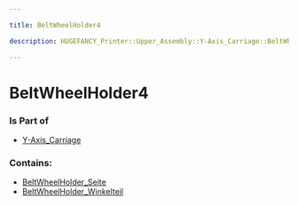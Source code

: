 ```yaml
---

title: BeltWheelHolder4

description: HUGEFANCY_Printer::Upper_Assembly::Y-Axis_Carriage::BeltWheelHolder4

---
```

# BeltWheelHolder4
<script>
    var geoarray = '{"BeltWheelHolder_Seite": {}, "BeltWheelHolder_Winkelteil": {}}';
</script>
<script>
    var basepath = '/assets/HUGEFANCY_Printer/Upper_Assembly/Y-Axis_Carriage/BeltWheelHolder4/';
</script>
<link rel="stylesheet" href="/css/container.css">

<div id="container"></div>

<!-- these are the required scripts for the three.js scene -->
<script src="/lib/three.min.js"></script>
<script src="/lib/OrbitControls.js"></script>
<script src="/lib/RectAreaLightUniformsLib.js"></script>
<!-- this is your app's lib file -->
<script src="/lib/triceratops_app.js"></script>
### Is Part of
- [Y-Axis_Carriage](../Y-Axis_Carriage)  

### Contains:
- [BeltWheelHolder_Seite](./BeltWheelHolder4/BeltWheelHolder_Seite)  
- [BeltWheelHolder_Winkelteil](./BeltWheelHolder4/BeltWheelHolder_Winkelteil)


